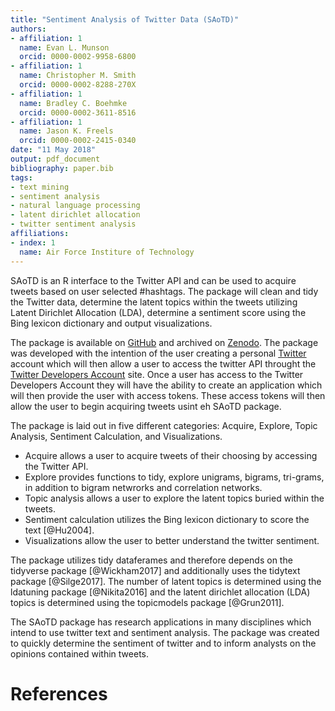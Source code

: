```yaml
---
title: "Sentiment Analysis of Twitter Data (SAoTD)"
authors:
- affiliation: 1
  name: Evan L. Munson
  orcid: 0000-0002-9958-6800
- affiliation: 1
  name: Christopher M. Smith
  orcid: 0000-0002-8288-270X
- affiliation: 1
  name: Bradley C. Boehmke
  orcid: 0000-0002-3611-8516
- affiliation: 1
  name: Jason K. Freels
  orcid: 0000-0002-2415-0340
date: "11 May 2018"
output: pdf_document
bibliography: paper.bib
tags:
- text mining
- sentiment analysis
- natural language processing
- latent dirichlet allocation
- twitter sentiment analysis
affiliations:
- index: 1
  name: Air Force Institure of Technology
---
```


SAoTD is an R interface to the Twitter API and can be used to acquire tweets based on user selected \#hashtags.  The package will clean and tidy the Twitter data, determine the latent topics within the tweets utilizing Latent Dirichlet Allocation (LDA), determine a sentiment score using the Bing lexicon dictionary and output visualizations.

The package is available on [GitHub](https://github.com/evan-l-munson/SAoTD) and archived on [Zenodo](https://zenodo.org/record/1219852#.WtdNuchryfd).  The package was developed with the intention of the user creating a personal [Twitter](hjttps://twitter.com) account which will then allow  a user to access the twitter API throught the [Twitter Developers Account](https://dev.twitter.com/) site.  Once a user has access to the Twitter Developers Account they will have the ability to create an application which will then provide the user with access tokens.  These access tokens will then allow the user to begin acquiring tweets usint eh SAoTD package.

The package is laid out in five different categories: Acquire, Explore, Topic Analysis, Sentiment Calculation, and Visualizations.

* Acquire allows a user to acquire tweets of their choosing by accessing the Twitter API.
* Explore provides functions to tidy, explore unigrams, bigrams, tri-grams, in addition to bigram netwrorks and correlation networks.
* Topic analysis allows a user to explore the latent topics buried within the tweets.
* Sentiment calculation utilizes the Bing lexicon dictionary to score the text [@Hu2004].
* Visualizations allow the user to better understand the twitter sentiment.

The package utilizes tidy dataferames and therefore depends on the tidyverse package [@Wickham2017] and additionally uses the tidytext package [@Silge2017].  The number of latent topics is determined using the ldatuning package [@Nikita2016] and the latent dirichlet allocation (LDA) topics is determined using the topicmodels package [@Grun2011].

The SAoTD package has research applications in many disciplines which intend to use twitter text and sentiment analysis.  The package was created to quickly determine the sentiment of twitter and to inform analysts on the opinions contained within tweets.

# References

